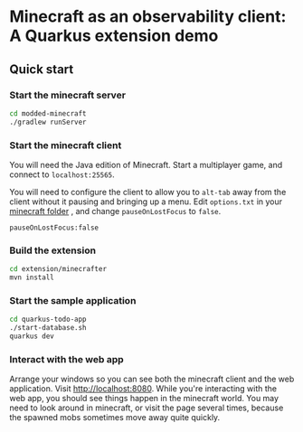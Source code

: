# Minecraft as an observability client: A Quarkus extension demo

## Quick start

### Start the minecraft server

```bash
cd modded-minecraft
./gradlew runServer
```

### Start the minecraft client

You will need the Java edition of Minecraft. Start a multiplayer game, and connect to `localhost:25565`.

You will need to configure the client to allow you to `alt-tab` away from the client without it pausing and bringing up
a menu. Edit `options.txt` in
your [minecraft folder](https://gaming.stackexchange.com/questions/15664/can-i-alt-tab-out-of-minecraft-without-the-game-auto-pausing)
, and change `pauseOnLostFocus` to `false`.

```
pauseOnLostFocus:false
```

### Build the extension

```bash
cd extension/minecrafter
mvn install
```

### Start the sample application

```bash
cd quarkus-todo-app
./start-database.sh
quarkus dev
```

### Interact with the web app

Arrange your windows so you can see both the minecraft client and the web application.
Visit [http://localhost:8080](http://localhost:8080). While you're interacting with the web app, you should see things
happen in the minecraft world. You may need to look around in minecraft, or visit the page several times, because the
spawned mobs sometimes move away quite quickly.
